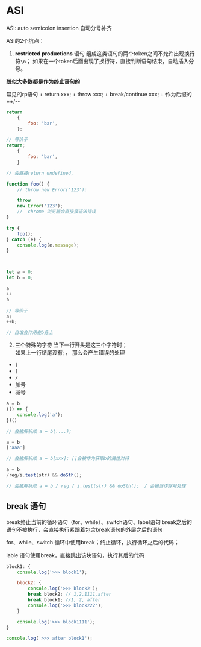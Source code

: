 # ASI
ASI: auto semicolon insertion  自动分号补齐

ASI的2个坑点：

1. **restricted productions** 语句
组成这类语句的两个token之间不允许出现换行符`\n`； 
如果在一个token后面出现了换行符，直接判断语句结束，自动插入分号。

**貌似大多数都是作为终止语句的**

常见的rp语句
    + return xxx;
    + throw xxx;
    + break/continue xxx;
    + 作为后缀的 ++/-- 


```js
return 
    {
        foo: 'bar',
    };

// 等价于 
return;
    {
        foo: 'bar',
    }

// 会直接return undefined,

function foo() {
    // throw new Error('123');

    throw
    new Error('123');
    //  chrome 浏览器会直接报语法错误
}

try {
    foo();
} catch (e) {
    console.log(e.message);
}



let a = 0;
let b = 0;

a
++
b

// 等价于
a;
++b;

// 自增会作用在b身上
```

2. 三个特殊的字符
当下一行开头是这三个字符时；    
如果上一行结尾没有`;`， 那么会产生错误的处理
+ `(` 
+ `[` 
+ `/`
+ 加号
+ 减号

```js
a = b
(() => {
    console.log('a');
})()

// 会被解析成 a = b(....);
```

```js
a = b
['aaa']

// 会被解析成 a = b[xxx]; []会被作为获取b的属性对待
```

```js
a = b
/reg/i.test(str) && doSth();

// 会被解析成 a = b / reg / i.test(str) && doSth();  / 会被当作除号处理
```




## break 语句
break终止当前的循环语句（for、while）、switch语句、label语句
break之后的语句不被执行，会直接执行紧跟着包含break语句的外层之后的语句

for、while、switch 循环中使用break；终止循环，执行循环之后的代码；

lable 语句使用break，直接跳出该块语句，执行其后的代码

```js
block1: {
    console.log('>>> block1');

    block2: {
        console.log('>>> block2');
        break block2; // 1,2,1111,after
        break block1; //1, 2, after
        console.log('>>> block222');
    }

    console.log('>>> block1111');
}

console.log('>>> after block1');

```
